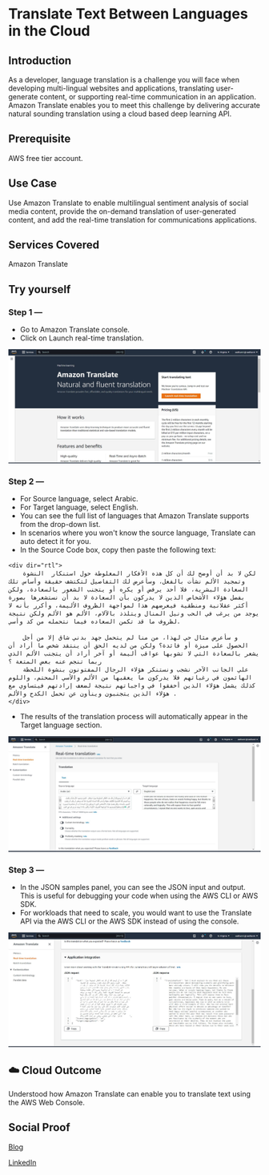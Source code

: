 # Translate Text Between Languages in the Cloud

## Introduction

As a developer, language translation is a challenge you will face when developing multi-lingual websites and applications, translating user-generate content, or supporting real-time communication in an application. Amazon Translate enables you to meet this challenge by delivering accurate natural sounding translation using a cloud based deep learning API.

## Prerequisite

AWS free tier account.

## Use Case

Use Amazon Translate to enable multilingual sentiment analysis of social media content, provide the on-demand translation of user-generated content, and add the real-time translation for communications applications.

## Services Covered

Amazon Translate

## Try yourself

### Step 1 — 
- Go to Amazon Translate console.
- Click on Launch real-time translation.

![Screenshot](https://github.com/aaditunni/100DaysOfCloud/blob/main/Journey/017/day17.JPG)

### Step 2 — 
- For Source language, select Arabic. 
- For Target language, select English. 
- You can see the full list of languages that Amazon Translate supports from the drop-down list.
- In scenarios where you won't know the source language, Translate can auto detect it for you.
- In the Source Code box, copy then paste the following text:
    
 
```	
<div dir="rtl">
    لكن لا بد أن أوضح لك أن كل هذه الأفكار المغلوطة حول استنكار  النشوة وتمجيد الألم نشأت بالفعل، وسأعرض لك التفاصيل لتكتشف حقيقة وأساس تلك السعادة البشرية، فلا أحد يرفض أو يكره أو يتجنب الشعور بالسعادة، ولكن بفضل هؤلاء الأشخاص الذين لا يدركون بأن السعادة لا بد أن نستشعرها بصورة أكثر عقلانية ومنطقية فيعرضهم هذا لمواجهة الظروف الأليمة، وأكرر بأنه لا يوجد من يرغب في الحب ونيل المنال ويتلذذ بالآلام، الألم هو الألم ولكن نتيجة لظروف ما قد تكمن السعاده فيما نتحمله من كد وأسي.

    و سأعرض مثال حي لهذا، من منا لم يتحمل جهد بدني شاق إلا من أجل الحصول على ميزة أو فائدة؟ ولكن من لديه الحق أن ينتقد شخص ما أراد أن يشعر بالسعادة التي لا تشوبها عواقب أليمة أو آخر أراد أن يتجنب الألم الذي ربما تنجم عنه بعض المتعة ؟ 
    علي الجانب الآخر نشجب ونستنكر هؤلاء الرجال المفتونون بنشوة اللحظة الهائمون في رغباتهم فلا يدركون ما يعقبها من الألم والأسي المحتم، واللوم كذلك يشمل هؤلاء الذين أخفقوا في واجباتهم نتيجة لضعف إرادتهم فيتساوي مع هؤلاء الذين يتجنبون وينأون عن تحمل الكدح والألم .
</div>    
```       

- The results of the translation process will automatically appear in the Target language section.

![Screenshot](https://github.com/aaditunni/100DaysOfCloud/blob/main/Journey/017/day17.1.JPG)

### Step 3 — 
 - In the JSON samples panel, you can see the JSON input and output. This is useful for debugging your code when using the AWS CLI or AWS SDK.
 -  For workloads that need to scale, you would want to use the Translate API via the AWS CLI or the AWS SDK instead of using the console.

![Screenshot](https://github.com/aaditunni/100DaysOfCloud/blob/main/Journey/017/day17.2.JPG)

## ☁️ Cloud Outcome

Understood how Amazon Translate can enable you to translate text using the AWS Web Console.

## Social Proof

[Blog](https://dev.to/aaditunni/translate-text-between-languages-in-the-cloud-4c3o)

[LinkedIn](https://www.linkedin.com/posts/aaditunni_100daysofcloud-aws-cloud-activity-7021028184049500162-afn-?utm_source=share&utm_medium=member_desktop)
